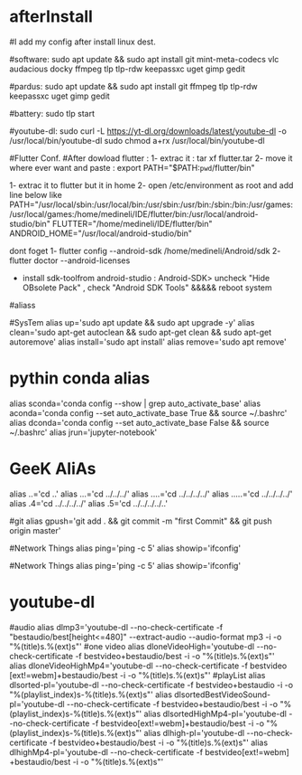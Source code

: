 # afterInstall

#I add my config after install linux dest.


#software:
sudo apt update && sudo apt install git mint-meta-codecs vlc audacious docky ffmpeg tlp tlp-rdw keepassxc uget gimp gedit 

#pardus: 
sudo apt update && sudo apt install git ffmpeg tlp tlp-rdw keepassxc uget gimp gedit 



#battery: 
    sudo tlp start

#youtube-dl:
    sudo curl -L https://yt-dl.org/downloads/latest/youtube-dl -o /usr/local/bin/youtube-dl
    sudo chmod a+rx /usr/local/bin/youtube-dl




#Flutter Conf.
#After dowload flutter  :
1- extrac it : tar xf flutter.tar
2- move it where ever want and paste :  export PATH="$PATH:`pwd`/flutter/bin"  

1- extrac it to flutter but it in home 
2- open /etc/environment as root 
and add line below like 
PATH="/usr/local/sbin:/usr/local/bin:/usr/sbin:/usr/bin:/sbin:/bin:/usr/games:/usr/local/games:/home/medineli/IDE/flutter/bin:/usr/local/android-studio/bin"
FLUTTER="/home/medineli/IDE/flutter/bin"
ANDROID_HOME="/usr/local/android-studio/bin"

dont foget 
1- flutter config --android-sdk /home/medineli/Android/sdk
2- flutter doctor --android-licenses

* install sdk-toolfrom android-studio : Android-SDK> uncheck "Hide OBsolete Pack" , check "Android SDK Tools" &&&&& reboot system






#aliass

#SysTem
alias up='sudo apt update && sudo apt upgrade -y'
alias clean='sudo apt-get autoclean && sudo apt-get clean && sudo apt-get autoremove'
alias install='sudo apt install'
alias remove='sudo apt remove'	


# pythin conda alias
alias sconda='conda config --show | grep auto_activate_base'
alias aconda='conda config --set auto_activate_base True && source ~/.bashrc'
alias dconda='conda config --set auto_activate_base False && source ~/.bashrc'
alias jrun='jupyter-notebook'


# GeeK AliAs
alias ..='cd ..'
alias ...='cd ../../../'
alias ....='cd ../../../../'
alias .....='cd ../../../../'
alias .4='cd ../../../../'
alias .5='cd ../../../../..'


#git 
alias gpush='git add . && git commit -m "first Commit" && git push origin master'

#Network Things
alias ping='ping -c 5'
alias showip='ifconfig'

#Network Things
alias ping='ping -c 5'
alias showip='ifconfig'

# youtube-dl
#audio
alias dlmp3='youtube-dl --no-check-certificate -f "bestaudio/best[height<=480]" --extract-audio --audio-format mp3 -i -o "%(title)s.%(ext)s"'
#one video
alias dloneVideoHigh='youtube-dl --no-check-certificate  -f bestvideo​+bestaudio/best -i -o "%(title)s.%(ext)s"'
alias dloneVideoHighMp4='youtube-dl --no-check-certificate  -f bestvideo​[ext!=webm]‌​+bestaudio/best -i -o "%(title)s.%(ext)s"'
#playList
alias dlsorted-pl='youtube-dl --no-check-certificate  -f bestvideo+bestaudio -i -o "%(playlist_index)s-%(title)s.%(ext)s"'
alias dlsortedBestVideoSound-pl='youtube-dl --no-check-certificate  -f bestvideo+bestaudio/best -i -o "%(playlist_index)s-%(title)s.%(ext)s"'
alias dlsortedHighMp4-pl='youtube-dl --no-check-certificate  -f bestvideo[ext!=webm]‌​+bestaudio/best -i -o "%(playlist_index)s-%(title)s.%(ext)s"'
alias dlhigh-pl='youtube-dl --no-check-certificate  -f bestvideo​+bestaudio/best -i -o "%(title)s.%(ext)s"'
alias dlhighMp4-pl='youtube-dl --no-check-certificate  -f bestvideo[ext!=webm]‌​+bestaudio/best -i -o "%(title)s.%(ext)s"'
